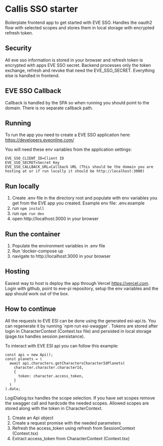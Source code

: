 # Callis SSO starter

Boilerplate frontend app to get started with EVE SSO. Handles the oauth2 flow with selected scopes and stores them in local storage with encrypted refresh token.

## Security

All eve sso information is stored in your browser and refresh token is encrypted with apps EVE SSO secret. Backend processes only the token exchange, refresh and revoke that need the EVE_SSO_SECRET. Everything else is handled in frontend.

## EVE SSO Callback

Callback is handled by the SPA so when running you should point to the domain. There is no separate callback path.

## Running

To run the app you need to create a EVE SSO application here: https://developers.eveonline.com/

You will need these env variables from the application settings:

```
EVE_SSO_CLIENT_ID=Client ID
EVE_SSO_SECRET=Secret Key
EVE_SSO_CALLBACK_URL=Callback URL (This should be the domain you are hosting at or if run locally it should be http://localhost:3000)
```

## Run locally

1. Create .env file in the directory root and populate with env variables you get from the EVE app you created. Example env file: .env.example
2. run `npm install`
3. run `npm run dev`
4. open http://localhost:3000 in your browser

## Run the container

1. Populate the environment variables in .env file
2. Run 'docker-compose up
3. navigate to http://localhost:3000 in your browser

## Hosting

Easiest way to host is deploy the app through Vercel https://vercel.com. Login with github, point to eve-pi repository, setup the env variables and the app should work out of the box.

## How to continue

All the requests to EVE ESI can be done using the generated esi-api.ts. You can regenerate it by running ´npm run esi-swagger´. Tokens are stored after login in CharacterContext (Context.tsx file) and persisted in local storage (page.tsx handles session persistance).

To interact with EVE ESI api you can follow this example:

```
const api = new Api();
const planets = (
  await api.characters.getCharactersCharacterIdPlanets(
    character.character.characterId,
    {
      token: character.access_token,
    }
  )
).data;

```

LogiDialog.tsx handles the scope selection. If you have set scopes remove the swagger call and hardcode the needed scopes. Allowed scopes are stored along with the token in CharacterContext.

1. Create an Api object
2. Create a request promise with the needed parameters
3. Refresh the access_token using refresh from SessionContext (Context.tsx)
4. Extract access_token from CharacterContext (Context.tsx)
